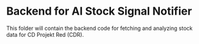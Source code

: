 # Backend for AI Stock Signal Notifier

This folder will contain the backend code for fetching and analyzing stock data for CD Projekt Red (CDR).

